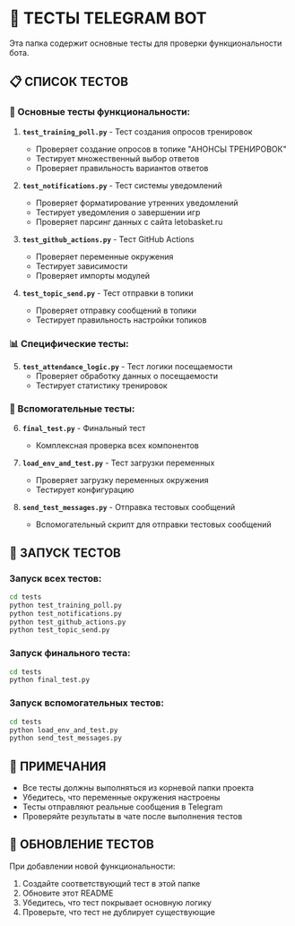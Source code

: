 # 🧪 ТЕСТЫ TELEGRAM BOT

Эта папка содержит основные тесты для проверки функциональности бота.

## 📋 СПИСОК ТЕСТОВ

### 🏀 Основные тесты функциональности:

1. **`test_training_poll.py`** - Тест создания опросов тренировок
   - Проверяет создание опросов в топике "АНОНСЫ ТРЕНИРОВОК"
   - Тестирует множественный выбор ответов
   - Проверяет правильность вариантов ответов

2. **`test_notifications.py`** - Тест системы уведомлений
   - Проверяет форматирование утренних уведомлений
   - Тестирует уведомления о завершении игр
   - Проверяет парсинг данных с сайта letobasket.ru

3. **`test_github_actions.py`** - Тест GitHub Actions
   - Проверяет переменные окружения
   - Тестирует зависимости
   - Проверяет импорты модулей

4. **`test_topic_send.py`** - Тест отправки в топики
   - Проверяет отправку сообщений в топики
   - Тестирует правильность настройки топиков

### 📊 Специфические тесты:

5. **`test_attendance_logic.py`** - Тест логики посещаемости
   - Проверяет обработку данных о посещаемости
   - Тестирует статистику тренировок

### 🔧 Вспомогательные тесты:

6. **`final_test.py`** - Финальный тест
   - Комплексная проверка всех компонентов

7. **`load_env_and_test.py`** - Тест загрузки переменных
   - Проверяет загрузку переменных окружения
   - Тестирует конфигурацию

8. **`send_test_messages.py`** - Отправка тестовых сообщений
   - Вспомогательный скрипт для отправки тестовых сообщений

## 🚀 ЗАПУСК ТЕСТОВ

### Запуск всех тестов:
```bash
cd tests
python test_training_poll.py
python test_notifications.py
python test_github_actions.py
python test_topic_send.py
```

### Запуск финального теста:
```bash
cd tests
python final_test.py
```

### Запуск вспомогательных тестов:
```bash
cd tests
python load_env_and_test.py
python send_test_messages.py
```

## 📝 ПРИМЕЧАНИЯ

- Все тесты должны выполняться из корневой папки проекта
- Убедитесь, что переменные окружения настроены
- Тесты отправляют реальные сообщения в Telegram
- Проверяйте результаты в чате после выполнения тестов

## 🔄 ОБНОВЛЕНИЕ ТЕСТОВ

При добавлении новой функциональности:
1. Создайте соответствующий тест в этой папке
2. Обновите этот README
3. Убедитесь, что тест покрывает основную логику
4. Проверьте, что тест не дублирует существующие
